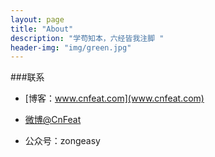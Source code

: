 ```yaml
---
layout: page
title: "About"
description: "学苟知本，六经皆我注脚 "
header-img: "img/green.jpg"
---
```


###联系

- [博客：www.cnfeat.com](www.cnfeat.com)

- [微博@CnFeat](http://weibo.com/207775270)

- 公众号：zongeasy








